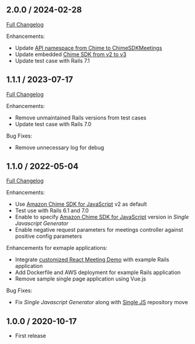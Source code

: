## 2.0.0 / 2024-02-28
[Full Changelog](http://github.com/simukappu/amazon-chime-sdk-rails/compare/v1.1.1...v2.0.0)

Enhancements:

* Update [API namespace from Chime to ChimeSDKMeetings](https://docs.aws.amazon.com/chime-sdk/latest/dg/migrate-from-chm-namespace.html)
* Update embedded [Chime SDK from v2 to v3](https://aws.github.io/amazon-chime-sdk-js/modules/migrationto_3_0.html)
* Update test case with Rails 7.1

## 1.1.1 / 2023-07-17
[Full Changelog](http://github.com/simukappu/amazon-chime-sdk-rails/compare/v1.1.0...v1.1.1)

Enhancements:

* Remove unmaintained Rails versions from test cases
* Update test case with Rails 7.0

Bug Fixes:

* Remove unnecessary log for debug

## 1.1.0 / 2022-05-04
[Full Changelog](http://github.com/simukappu/amazon-chime-sdk-rails/compare/v1.0.0...v1.1.0)

Enhancements:

* Use [Amazon Chime SDK for JavaScript](https://github.com/aws/amazon-chime-sdk-js) v2 as default
* Test use with Rails 6.1 and 7.0
* Enable to specify [Amazon Chime SDK for JavaScript](https://github.com/aws/amazon-chime-sdk-js) version in *Single Javascript Generator*
* Enable negative request parameters for meetings controller against positive config parameters

Enhancements for exmaple applications:
* Integrate [customized React Meeting Demo](https://github.com/simukappu/amazon-chime-sdk/tree/main/apps/meeting#readme---react-meeting-demo) with example Rails application
* Add Dockerfile and AWS deployment for example Rails application
* Remove sample single page application using Vue.js

Bug Fixes:

* Fix *Single Javascript Generator* along with [Single JS](https://github.com/aws-samples/amazon-chime-sdk/tree/main/utils/singlejs) repository move

## 1.0.0 / 2020-10-17

* First release
